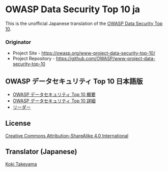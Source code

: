 # OWASP Data Security Top 10 ja

This is the unofficial Japanese translation of the [OWASP Data Security Top 10](https://github.com/OWASP/www-project-data-security-top-10).

### Originator

- Project Site - <https://owasp.org/www-project-data-security-top-10/>
- Project Repository - <https://github.com/OWASP/www-project-data-security-top-10>

## OWASP データセキュリティ Top 10 日本語版

* [OWASP データセキュリティ Top 10 概要](Document/index.md)
* [OWASP データセキュリティ Top 10 詳細](Document/tab_Top-10.md)
* [リーダー](Document/leaders.md)

## License

[Creative Commons Attribution-ShareAlike 4.0 International](https://creativecommons.org/licenses/by-sa/4.0/)

## Translator (Japanese)

[Koki Takeyama](https://github.com/coky-t)
